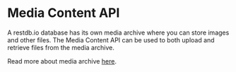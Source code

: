 

# Media Content API

A restdb.io database has its own media archive where you can store images and other files. The Media Content API can be used to both upload and retrieve files from the media archive.

Read more about media archive [here](https://restdb.io/docs/media-archive).